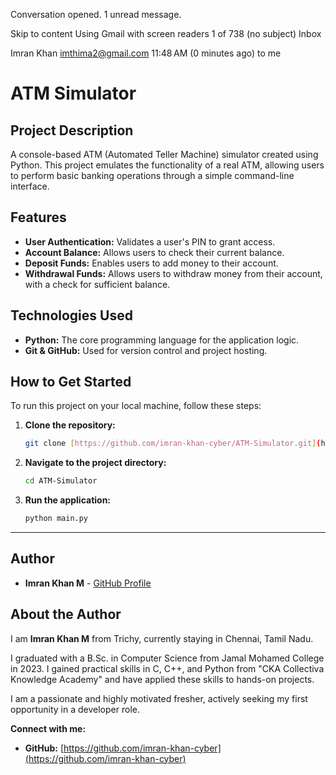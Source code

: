 Conversation opened. 1 unread message.

Skip to content
Using Gmail with screen readers
1 of 738
(no subject)
Inbox

Imran Khan <imthima2@gmail.com>
11:48 AM (0 minutes ago)
to me

# ATM Simulator

## Project Description
A console-based ATM (Automated Teller Machine) simulator created using Python. This project emulates the functionality of a real ATM, allowing users to perform basic banking operations through a simple command-line interface.

## Features
- **User Authentication:** Validates a user's PIN to grant access.
- **Account Balance:** Allows users to check their current balance.
- **Deposit Funds:** Enables users to add money to their account.
- **Withdrawal Funds:** Allows users to withdraw money from their account, with a check for sufficient balance.

## Technologies Used
- **Python:** The core programming language for the application logic.
- **Git & GitHub:** Used for version control and project hosting.

## How to Get Started
To run this project on your local machine, follow these steps:

1. **Clone the repository:**
    ```bash
    git clone [https://github.com/imran-khan-cyber/ATM-Simulator.git](https://github.com/imran-khan-cyber/ATM-Simulator.git)
    ```
2. **Navigate to the project directory:**
    ```bash
    cd ATM-Simulator
    ```
3. **Run the application:**
    ```bash
    python main.py
    ```

---

## Author
* **Imran Khan M** - [GitHub Profile](https://github.com/imran-khan-cyber)

## About the Author
I am **Imran Khan M** from Trichy, currently staying in Chennai, Tamil Nadu.

I graduated with a B.Sc. in Computer Science from Jamal Mohamed College in 2023. I gained practical skills in C, C++, and Python from "CKA Collectiva Knowledge Academy" and have applied these skills to hands-on projects.

I am a passionate and highly motivated fresher, actively seeking my first opportunity in a developer role.

**Connect with me:**
- **GitHub:** [https://github.com/imran-khan-cyber](https://github.com/imran-khan-cyber)
